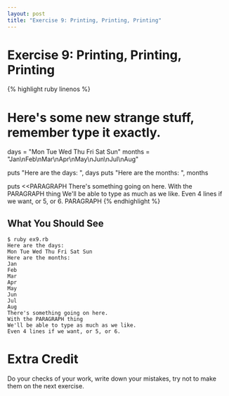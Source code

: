 ```yaml
---
layout: post
title: "Exercise 9: Printing, Printing, Printing"
---
```

# Exercise 9: Printing, Printing, Printing

{% highlight ruby linenos %}
# Here's some new strange stuff, remember type it exactly.

days = "Mon Tue Wed Thu Fri Sat Sun"
months = "Jan\nFeb\nMar\nApr\nMay\nJun\nJul\nAug"

puts "Here are the days: ", days
puts "Here are the months: ", months

puts <<PARAGRAPH
There's something going on here.
With the PARAGRAPH thing
We'll be able to type as much as we like.
Even 4 lines if we want, or 5, or 6.
PARAGRAPH
{% endhighlight %}

## What You Should See

    $ ruby ex9.rb
    Here are the days:  
    Mon Tue Wed Thu Fri Sat Sun
    Here are the months:
    Jan
    Feb
    Mar
    Apr
    May
    Jun
    Jul
    Aug
    There's something going on here.
    With the PARAGRAPH thing
    We'll be able to type as much as we like.
    Even 4 lines if we want, or 5, or 6.

# Extra Credit
Do your checks of your work, write down your mistakes, try not to make them on the next exercise.
